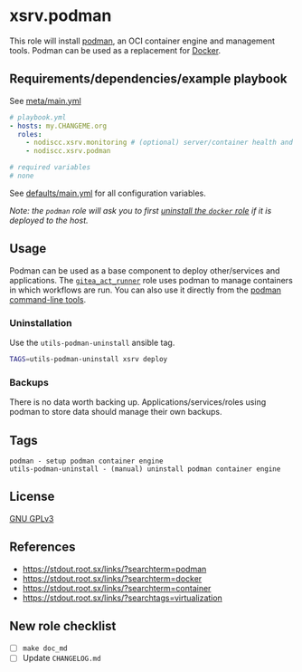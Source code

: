 # xsrv.podman

This role will install [podman](https://podman.io/), an OCI container engine and management tools. Podman can be used as a replacement for [Docker](../docker).

## Requirements/dependencies/example playbook

See [meta/main.yml](meta/main.yml)

```yaml
# playbook.yml
- hosts: my.CHANGEME.org
  roles:
    - nodiscc.xsrv.monitoring # (optional) server/container health and performance monitoring
    - nodiscc.xsrv.podman

# required variables
# none
```

See [defaults/main.yml](defaults/main.yml) for all configuration variables.

_Note: the `podman` role will ask you to first [uninstall the `docker` role](../docker/README.md#uninstallation) if it is deployed to the host._

## Usage

Podman can be used as a base component to deploy other/services and applications. The [`gitea_act_runner`](../gitea_act_runner/) role uses podman to manage containers in which workflows are run. You can also use it directly from the [podman command-line tools](https://manpages.debian.org/bookworm/podman/podman.1.en.html).


### Uninstallation

Use the `utils-podman-uninstall` ansible tag.

```bash
TAGS=utils-podman-uninstall xsrv deploy
```


### Backups

There is no data worth backing up. Applications/services/roles using podman to store data should manage their own backups.

## Tags

<!--BEGIN TAGS LIST-->
```
podman - setup podman container engine
utils-podman-uninstall - (manual) uninstall podman container engine
```
<!--END TAGS LIST-->


## License

[GNU GPLv3](../../LICENSE)


## References

- https://stdout.root.sx/links/?searchterm=podman
- https://stdout.root.sx/links/?searchterm=docker
- https://stdout.root.sx/links/?searchterm=container
- https://stdout.root.sx/links/?searchtags=virtualization

## New role checklist

- [ ] `make doc_md`
- [ ] Update `CHANGELOG.md`
